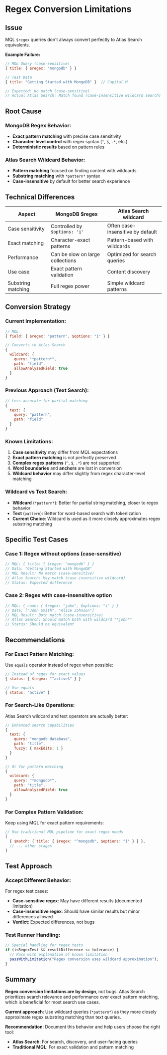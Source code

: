 # Regex Conversion Limitations

## Issue
MQL `$regex` queries don't always convert perfectly to Atlas Search equivalents.

**Example Failure:**
```javascript
// MQL Query (case-sensitive)
{ title: { $regex: "mongodb" } }

// Test Data
{ title: "Getting Started with MongoDB" }  // Capital M

// Expected: No match (case-sensitive)
// Actual Atlas Search: Match found (case-insensitive wildcard search)
```

## Root Cause

### **MongoDB Regex Behavior:**
- **Exact pattern matching** with precise case sensitivity
- **Character-level control** with regex syntax (`^`, `$`, `.*`, etc.)
- **Deterministic results** based on pattern rules

### **Atlas Search Wildcard Behavior:**
- **Pattern matching** focused on finding content with wildcards
- **Substring matching** with `*pattern*` syntax
- **Case-insensitive** by default for better search experience

## Technical Differences

| Aspect | MongoDB $regex | Atlas Search wildcard |
|--------|----------------|-------------------|
| Case sensitivity | Controlled by `$options: 'i'` | Often case-insensitive by default |
| Exact matching | Character-exact patterns | Pattern-based with wildcards |
| Performance | Can be slow on large collections | Optimized for search queries |
| Use case | Exact pattern validation | Content discovery |
| Substring matching | Full regex power | Simple wildcard patterns |

## Conversion Strategy

### **Current Implementation:**
```javascript
// MQL
{ field: { $regex: "pattern", $options: "i" } }

// Converts to Atlas Search
{
  wildcard: {
    query: "*pattern*",
    path: "field",
    allowAnalyzedField: true
  }
}
```

### **Previous Approach (Text Search):**
```javascript
// Less accurate for partial matching
{
  text: {
    query: "pattern",
    path: "field"
  }
}
```

### **Known Limitations:**
1. **Case sensitivity** may differ from MQL expectations
2. **Exact pattern matching** is not perfectly preserved
3. **Complex regex patterns** (`^`, `$`, `.*`) are not supported
4. **Word boundaries** and **anchors** are lost in conversion
5. **Wildcard behavior** may differ slightly from regex character-level matching

### **Wildcard vs Text Search:**
- **Wildcard** (`*pattern*`): Better for partial string matching, closer to regex behavior
- **Text** (`pattern`): Better for word-based search with tokenization
- **Current Choice**: Wildcard is used as it more closely approximates regex substring matching

## Specific Test Cases

### **Case 1: Regex without options (case-sensitive)**
```javascript
// MQL: { title: { $regex: "mongodb" } }
// Data: "Getting Started with MongoDB" 
// MQL Result: No match (case-sensitive)
// Atlas Search: May match (case-insensitive wildcard)
// Status: Expected difference
```

### **Case 2: Regex with case-insensitive option**
```javascript
// MQL: { name: { $regex: "john", $options: "i" } }  
// Data: ["John Smith", "Alice Johnson"]
// MQL Result: Both match (case-insensitive)
// Atlas Search: Should match both with wildcard "*john*"
// Status: Should be equivalent
```

## Recommendations

### **For Exact Pattern Matching:**
Use `equals` operator instead of regex when possible:
```javascript
// Instead of regex for exact values
{ status: { $regex: "^active$" } }

// Use equals
{ status: "active" }
```

### **For Search-Like Operations:**
Atlas Search wildcard and text operators are actually better:
```javascript
// Enhanced search capabilities
{
  text: {
    query: "mongodb database",
    path: "title",
    fuzzy: { maxEdits: 1 }
  }
}

// Or for pattern matching
{
  wildcard: {
    query: "*mongodb*",
    path: "title",
    allowAnalyzedField: true
  }
}
```

### **For Complex Pattern Validation:**
Keep using MQL for exact pattern requirements:
```javascript
// Use traditional MQL pipeline for exact regex needs
[
  { $match: { title: { $regex: "^mongodb", $options: "i" } } },
  // ... other stages
]
```

## Test Approach

### **Accept Different Behavior:**
For regex test cases:
- **Case-sensitive regex**: May have different results (documented limitation)
- **Case-insensitive regex**: Should have similar results but minor differences allowed
- **Verdict**: Expected differences, not bugs

### **Test Runner Handling:**
```javascript
// Special handling for regex tests
if (isRegexTest && resultDifference <= tolerance) {
  // Pass with explanation of known limitation
  passWithLimitation("Regex conversion uses wildcard approximation");
}
```

## Summary

**Regex conversion limitations are by design**, not bugs. Atlas Search prioritizes search relevance and performance over exact pattern matching, which is beneficial for most search use cases.

**Current approach**: Use wildcard queries (`*pattern*`) as they more closely approximate regex substring matching than text queries.

**Recommendation**: Document this behavior and help users choose the right tool:
- **Atlas Search**: For search, discovery, and user-facing queries
- **Traditional MQL**: For exact validation and pattern matching
